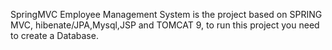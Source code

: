 SpringMVC Employee Management System is the project based on SPRING MVC, hibenate/JPA,Mysql,JSP and TOMCAT 9, to run this project you need to create a Database.
